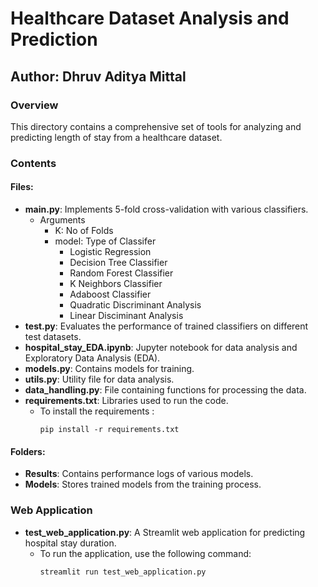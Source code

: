 # Healthcare Dataset Analysis and Prediction

## Author: Dhruv Aditya Mittal

### Overview
This directory contains a comprehensive set of tools for analyzing and predicting length of stay from a healthcare dataset.

### Contents

#### Files:
- **main.py**: Implements 5-fold cross-validation with various classifiers.
  - Arguments
    - K: No of Folds
    - model: Type of Classifer
      -   Logistic Regression
      -   Decision Tree Classifier
      -   Random Forest Classifier
      -   K Neighbors Classifier
      -   Adaboost Classifier
      -   Quadratic Discriminant Analysis
      -   Linear Disciminant Analysis 
- **test.py**: Evaluates the performance of trained classifiers on different test datasets.
- **hospital_stay_EDA.ipynb**: Jupyter notebook for data analysis and Exploratory Data Analysis (EDA).
- **models.py**: Contains models for training.
- **utils.py**: Utility file for data analysis.
- **data_handling.py**: File containing functions for processing the data.
- **requirements.txt**: Libraries used to run the code.
  - To install the requirements :
    ```
    pip install -r requirements.txt
    ```

#### Folders:
- **Results**: Contains performance logs of various models.
- **Models**: Stores trained models from the training process.

### Web Application
- **test_web_application.py**: A Streamlit web application for predicting hospital stay duration.
  - To run the application, use the following command:
    ```
    streamlit run test_web_application.py
    ```
